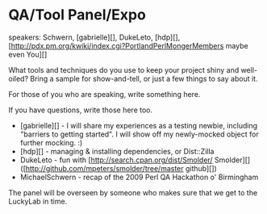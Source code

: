 # QA/Tool Panel/Expo

speakers:  Schwern, [gabrielle][], DukeLeto, [hdp][], [http://pdx.pm.org/kwiki/index.cgi?PortlandPerlMongerMembers maybe even You][]

What tools and techniques do you use to keep your project shiny and well-oiled?  Bring a sample for show-and-tell, or just a few things to say about it.

For those of you who are speaking, write something here.

If you have questions, write those here too.

* [gabrielle][] - I will share my experiences as a testing newbie, including "barriers to getting started".  I will show off my newly-mocked object for further mocking. :)
* [hdp][] - managing & installing dependencies, or Dist::Zilla
* DukeLeto - fun with [http://search.cpan.org/dist/Smolder/ Smolder][] ([http://github.com/mpeters/smolder/tree/master github][])
* MichaelSchwern - recap of the 2009 Perl QA Hackathon o' Birmingham

The panel will be overseen by someone who makes sure that we get to the LuckyLab in time.
